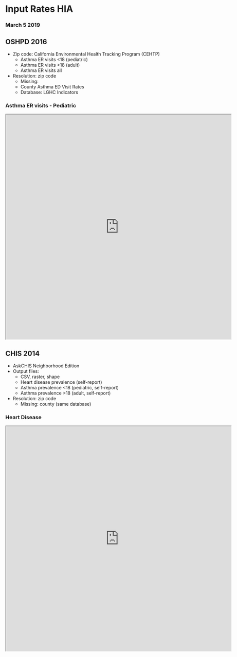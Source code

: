 
# Input Rates HIA

### March 5 2019

##  OSHPD 2016

* Zip code: California Environmental Health Tracking Program (CEHTP)
  * Asthma ER visits <18 (pediatric)
  * Asthma ER visits >18 (adult)
  * Asthma ER visits all 
* Resolution: zip code
  * Missing:
  * County Asthma ED Visit Rates
  * Database: LGHC Indicators

### Asthma ER visits - Pediatric
<iframe align = "center" width = "700" height = "700" src="https://rpubs.com/vatsouth/473353" >

### Asthma ER visits - Adult
<iframe align = "center" width = "700" height = "700" src="https://rpubs.com/vatsouth/473354" >

### Asthma ER visits - All
<iframe align = "center" width = "700" height = "700" src="https://rpubs.com/vatsouth/473355" ></iframe>


## CHIS 2014

* AskCHIS Neighborhood Edition
* Output files:
  * CSV, raster, shape
  * Heart disease prevalence (self-report)
  * Asthma prevalence <18 (pediatric, self-report)
  * Asthma prevalence >18 (adult, self-report)
* Resolution: zip code
  * Missing: county (same database)


### Heart Disease
<iframe align = "center" width = "700" height = "700" src="https://rpubs.com/vatsouth/473428" >
 
### Asthma - Pediatric
<iframe align = "center" width = "700" height = "700" src="https://rpubs.com/vatsouth/473426" > 

### Asthma - Adult
<iframe align = "center" width = "700" height = "700" src="https://rpubs.com/vatsouth/473427" > </frame>
